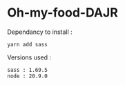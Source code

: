 # Oh-my-food-DAJR

  Dependancy to install :
  
    yarn add sass

  Versions used :
   
    sass : 1.69.5
    node : 20.9.0
